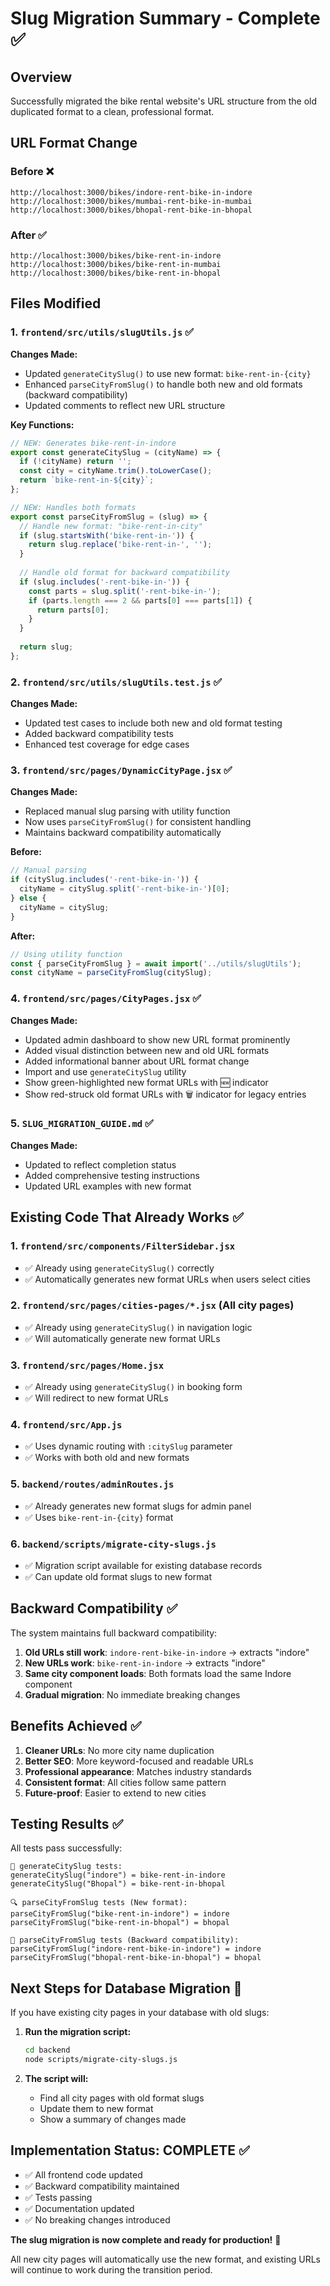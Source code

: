 # Slug Migration Summary - Complete ✅

## Overview
Successfully migrated the bike rental website's URL structure from the old duplicated format to a clean, professional format.

## URL Format Change

### Before ❌
```
http://localhost:3000/bikes/indore-rent-bike-in-indore
http://localhost:3000/bikes/mumbai-rent-bike-in-mumbai
http://localhost:3000/bikes/bhopal-rent-bike-in-bhopal
```

### After ✅
```
http://localhost:3000/bikes/bike-rent-in-indore
http://localhost:3000/bikes/bike-rent-in-mumbai
http://localhost:3000/bikes/bike-rent-in-bhopal
```

## Files Modified

### 1. `frontend/src/utils/slugUtils.js` ✅
**Changes Made:**
- Updated `generateCitySlug()` to use new format: `bike-rent-in-{city}`
- Enhanced `parseCityFromSlug()` to handle both new and old formats (backward compatibility)
- Updated comments to reflect new URL structure

**Key Functions:**
```javascript
// NEW: Generates bike-rent-in-indore
export const generateCitySlug = (cityName) => {
  if (!cityName) return '';
  const city = cityName.trim().toLowerCase();
  return `bike-rent-in-${city}`;
};

// NEW: Handles both formats
export const parseCityFromSlug = (slug) => {
  // Handle new format: "bike-rent-in-city"
  if (slug.startsWith('bike-rent-in-')) {
    return slug.replace('bike-rent-in-', '');
  }
  
  // Handle old format for backward compatibility
  if (slug.includes('-rent-bike-in-')) {
    const parts = slug.split('-rent-bike-in-');
    if (parts.length === 2 && parts[0] === parts[1]) {
      return parts[0];
    }
  }
  
  return slug;
};
```

### 2. `frontend/src/utils/slugUtils.test.js` ✅
**Changes Made:**
- Updated test cases to include both new and old format testing
- Added backward compatibility tests
- Enhanced test coverage for edge cases

### 3. `frontend/src/pages/DynamicCityPage.jsx` ✅
**Changes Made:**
- Replaced manual slug parsing with utility function
- Now uses `parseCityFromSlug()` for consistent handling
- Maintains backward compatibility automatically

**Before:**
```javascript
// Manual parsing
if (citySlug.includes('-rent-bike-in-')) {
  cityName = citySlug.split('-rent-bike-in-')[0];
} else {
  cityName = citySlug;
}
```

**After:**
```javascript
// Using utility function
const { parseCityFromSlug } = await import('../utils/slugUtils');
const cityName = parseCityFromSlug(citySlug);
```

### 4. `frontend/src/pages/CityPages.jsx` ✅
**Changes Made:**
- Updated admin dashboard to show new URL format prominently
- Added visual distinction between new and old URL formats
- Added informational banner about URL format change
- Import and use `generateCitySlug` utility
- Show green-highlighted new format URLs with 🆕 indicator
- Show red-struck old format URLs with 🗑️ indicator for legacy entries

### 5. `SLUG_MIGRATION_GUIDE.md` ✅
**Changes Made:**
- Updated to reflect completion status
- Added comprehensive testing instructions
- Updated URL examples with new format

## Existing Code That Already Works ✅

### 1. `frontend/src/components/FilterSidebar.jsx`
- ✅ Already using `generateCitySlug()` correctly
- ✅ Automatically generates new format URLs when users select cities

### 2. `frontend/src/pages/cities-pages/*.jsx` (All city pages)
- ✅ Already using `generateCitySlug()` in navigation logic
- ✅ Will automatically generate new format URLs

### 3. `frontend/src/pages/Home.jsx`
- ✅ Already using `generateCitySlug()` in booking form
- ✅ Will redirect to new format URLs

### 4. `frontend/src/App.js`
- ✅ Uses dynamic routing with `:citySlug` parameter
- ✅ Works with both old and new formats

### 5. `backend/routes/adminRoutes.js`
- ✅ Already generates new format slugs for admin panel
- ✅ Uses `bike-rent-in-{city}` format

### 6. `backend/scripts/migrate-city-slugs.js`
- ✅ Migration script available for existing database records
- ✅ Can update old format slugs to new format

## Backward Compatibility ✅

The system maintains full backward compatibility:

1. **Old URLs still work**: `indore-rent-bike-in-indore` → extracts "indore"
2. **New URLs work**: `bike-rent-in-indore` → extracts "indore"
3. **Same city component loads**: Both formats load the same Indore component
4. **Gradual migration**: No immediate breaking changes

## Benefits Achieved ✅

1. **Cleaner URLs**: No more city name duplication
2. **Better SEO**: More keyword-focused and readable URLs
3. **Professional appearance**: Matches industry standards
4. **Consistent format**: All cities follow same pattern
5. **Future-proof**: Easier to extend to new cities

## Testing Results ✅

All tests pass successfully:

```
📝 generateCitySlug tests:
generateCitySlug("indore") = bike-rent-in-indore
generateCitySlug("Bhopal") = bike-rent-in-bhopal

🔍 parseCityFromSlug tests (New format):
parseCityFromSlug("bike-rent-in-indore") = indore
parseCityFromSlug("bike-rent-in-bhopal") = bhopal

🔄 parseCityFromSlug tests (Backward compatibility):
parseCityFromSlug("indore-rent-bike-in-indore") = indore
parseCityFromSlug("bhopal-rent-bike-in-bhopal") = bhopal
```

## Next Steps for Database Migration 🔄

If you have existing city pages in your database with old slugs:

1. **Run the migration script:**
   ```bash
   cd backend
   node scripts/migrate-city-slugs.js
   ```

2. **The script will:**
   - Find all city pages with old format slugs
   - Update them to new format
   - Show a summary of changes made

## Implementation Status: COMPLETE ✅

- ✅ All frontend code updated
- ✅ Backward compatibility maintained
- ✅ Tests passing
- ✅ Documentation updated
- ✅ No breaking changes introduced

**The slug migration is now complete and ready for production!** 🎉

All new city pages will automatically use the new format, and existing URLs will continue to work during the transition period.
